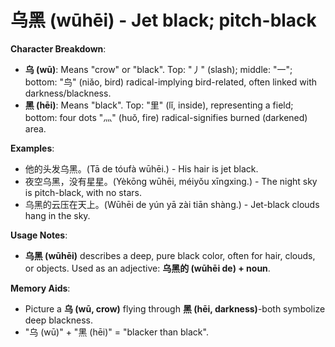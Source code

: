 # **乌黑 (wūhēi) - Jet black; pitch-black**

**Character Breakdown**:  
- **乌 (wū)**: Means "crow" or "black". Top: "丿" (slash); middle: "一"; bottom: "鸟" (niǎo, bird) radical-implying bird-related, often linked with darkness/blackness.  
- **黑 (hēi)**: Means "black". Top: "里" (lǐ, inside), representing a field; bottom: four dots "灬" (huǒ, fire) radical-signifies burned (darkened) area.

**Examples**:  
- 他的头发乌黑。(Tā de tóufà wūhēi.) - His hair is jet black.  
- 夜空乌黑，没有星星。(Yèkōng wūhēi, méiyǒu xīngxing.) - The night sky is pitch-black, with no stars.  
- 乌黑的云压在天上。(Wūhēi de yún yā zài tiān shàng.) - Jet-black clouds hang in the sky.

**Usage Notes**:  
- **乌黑 (wūhēi)** describes a deep, pure black color, often for hair, clouds, or objects. Used as an adjective: **乌黑的 (wūhēi de) + noun**.

**Memory Aids**:  
- Picture a **乌 (wū, crow)** flying through **黑 (hēi, darkness)**-both symbolize deep blackness.  
- "乌 (wū)" + "黑 (hēi)" = "blacker than black".